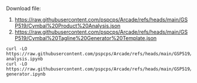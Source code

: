 
Download file: 
1. https://raw.githubusercontent.com/pspcps/Arcade/refs/heads/main/GSP519/Cymbal%20Product%20Analysis.json
2. https://raw.githubusercontent.com/pspcps/Arcade/refs/heads/main/GSP519/Cymbal%20Tagline%20Generator%20Template.json



```
curl -LO https://raw.githubusercontent.com/pspcps/Arcade/refs/heads/main/GSP519/image-analysis.ipynb
curl -LO https://raw.githubusercontent.com/pspcps/Arcade/refs/heads/main/GSP519/tagline-generator.ipynb
```